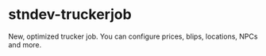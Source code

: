 # stndev-truckerjob
New, optimized trucker job. You can configure prices, blips, locations, NPCs and more.
